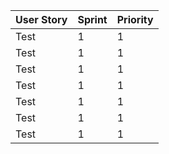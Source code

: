 | User Story | Sprint | Priority |
| ---------- | ------ | -------- |
| Test | 1 | 1 |
| Test | 1 | 1 |
| Test | 1 | 1 |
| Test | 1 | 1 |
| Test | 1 | 1 |
| Test | 1 | 1 |
| Test | 1 | 1 |
